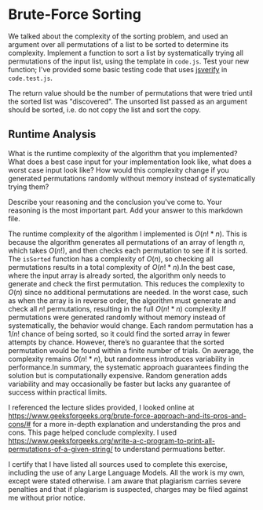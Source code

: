 # Brute-Force Sorting

We talked about the complexity of the sorting problem, and used an argument over
all permutations of a list to be sorted to determine its complexity. Implement
a function to sort a list by systematically trying all permutations of the input
list, using the template in `code.js`. Test your new function; I've provided
some basic testing code that uses [jsverify](https://jsverify.github.io/) in
`code.test.js`.

The return value should be the number of permutations that were tried until the
sorted list was "discovered". The unsorted list passed as an argument should be
sorted, i.e. do not copy the list and sort the copy.

## Runtime Analysis

What is the runtime complexity of the algorithm that you implemented? What does
a best case input for your implementation look like, what does a worst case
input look like? How would this complexity change if you generated permutations
randomly without memory instead of systematically trying them?

Describe your reasoning and the conclusion you've come to. Your reasoning is the
most important part. Add your answer to this markdown file.

The runtime complexity of the algorithm I implemented is $O(n! * n)$. This is because the algorithm generates all permutations of an array of length $n$, which takes $O(n!)$, and then checks each permutation to see if it is sorted. The `isSorted` function has a complexity of $O(n)$, so checking all permutations results in a total complexity of $O(n! * n)$.In the best case, where the input array is already sorted, the algorithm only needs to generate and check the first permutation. This reduces the complexity to $O(n)$ since no additional permutations are needed. In the worst case, such as when the array is in reverse order, the algorithm must generate and check all $n!$ permutations, resulting in the full $O(n! * n)$ complexity.If permutations were generated randomly without memory instead of systematically, the behavior would change. Each random permutation has a $1/n!$ chance of being sorted, so it could find the sorted array in fewer attempts by chance. However, there’s no guarantee that the sorted permutation would be found within a finite number of trials. On average, the complexity remains $O(n! * n)$, but randomness introduces variability in performance.In summary, the systematic approach guarantees finding the solution but is computationally expensive. Random generation adds variability and may occasionally be faster but lacks any guarantee of success within practical limits.

I referenced the lecture slides provided, I looked online at  
https://www.geeksforgeeks.org/brute-force-approach-and-its-pros-and-cons/# for a more in-depth explanation and understanding the pros and cons. This page helped conclude complexity. I used https://www.geeksforgeeks.org/write-a-c-program-to-print-all-permutations-of-a-given-string/ to understand permuations better. 

I certify that I have listed all sources used to complete this exercise, including the use of any Large Language Models. All the work is my own, except were stated otherwise. I am aware that plagiarism carries severe penalties and that if plagiarism is suspected, charges may be filed against me without prior notice.

